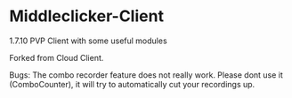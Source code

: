 # Middleclicker-Client
1.7.10 PVP Client with some useful modules

Forked from Cloud Client.

Bugs: The combo recorder feature does not really work. Please dont use it (ComboCounter), it will try to automatically cut your recordings up.
